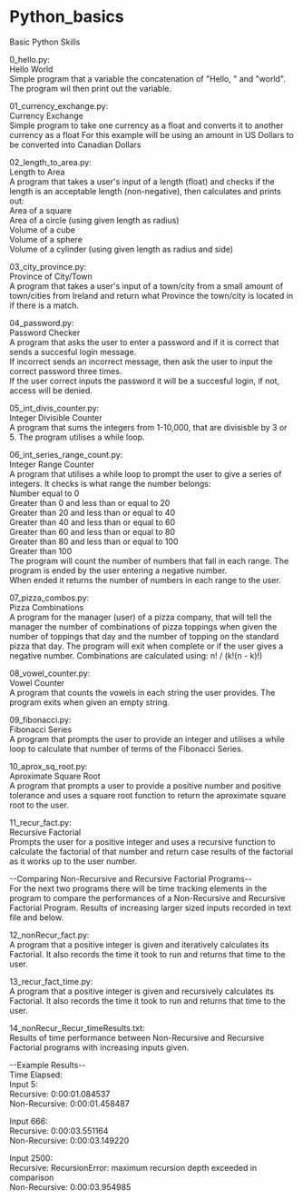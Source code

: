 # Python_basics
Basic Python Skills

0_hello.py:<br>
Hello World<br>
Simple program that a variable the concatenation of "Hello, " and "world".
The program wil then print out the variable.

01_currency_exchange.py:<br>
Currency Exchange<br>
Simple program to take one currency as a float and converts it to another currency as a float
For this example will be using an amount in US Dollars to be converted into Canadian Dollars

02_length_to_area.py:<br>
Length to Area<br>
A program that takes a user's input of a length (float) and checks if the length is an acceptable length (non-negative),
then calculates and prints out:<br>
Area of a square<br>
Area of a circle (using given length as radius)<br>
Volume of a cube<br>
Volume of a sphere<br>
Volume of a cylinder (using given length as radius and side)

03_city_province.py:<br>
Province of City/Town<br>
A program that takes a user's input of a town/city from a small amount of town/cities from Ireland and
return what Province the town/city is located in if there is a match.

04_password.py:<br>
Password Checker<br>
A program that asks the user to enter a password and if it is correct that sends a succesful login message.  
If incorrect sends an incorrect message, then ask the user to input the correct password three times.  
If the user correct inputs the password it will be a succesful login, if not, access will be denied.

05_int_divis_counter.py:<br>
Integer Divisible Counter<br>
A program that sums the integers from 1-10,000, that are divisisble by 3 or 5. The program utilises a while loop.

06_int_series_range_count.py:<br>
Integer Range Counter<br>
A program that utilises a while loop to prompt the user to give a series of integers.  It checks is what range the number belongs:<br>
Number equal to 0<br>
Greater than 0 and less than or equal to 20<br>
Greater than 20 and less than or equal to 40<br>
Greater than 40 and less than or equal to 60<br>
Greater than 60 and less than or equal to 80<br>
Greater than 80 and less than or equal to 100<br>
Greater than 100<br>
The program will count the number of numbers that fall in each range.  The program is ended by the user entering a negative number.  
When ended it returns the number of numbers in each range to the user.

07_pizza_combos.py:<br>
Pizza Combinations<br>
A program for the manager (user) of a pizza company, that will tell the manager the number of combinations of pizza toppings when
given the number of toppings that day and the number of topping on the standard pizza that day.  The program will exit when complete
or if the user gives a negative number. Combinations are calculated using: n! / (k!(n - k)!)

08_vowel_counter.py:<br>
Vowel Counter<br>
A program that counts the vowels in each string the user provides.  The program exits when given an empty string.

09_fibonacci.py:<br>
Fibonacci Series<br>
A program that prompts the user to provide an integer and utilises a while loop to calculate that number of terms of the Fibonacci Series.

10_aprox_sq_root.py:<br>
Aproximate Square Root<br>
A program that prompts a user to provide a positive number and positive tolerance and uses a square root function to return the aproximate 
square root to the user.

11_recur_fact.py:<br>
Recursive Factorial<br>
Prompts the user for a positive integer and uses a recursive function to calculate the factorial of that number and return case results of the 
factorial as it works up to the user number.

--Comparing Non-Recursive and Recursive Factorial Programs--<br>
For the next two programs there will be time tracking elements in the program to compare the performances of a Non-Recursive and Recursive Factorial Program.  Results of increasing larger sized inputs recorded in text file and below.<br>

12_nonRecur_fact.py:<br>
A program that a positive integer is given and iteratively calculates its Factorial.  It also records the time it took to run and returns that time to the user.

13_recur_fact_time.py:<br>
A program that a positive integer is given and recursively calculates its Factorial.  It also records the time it took to run and returns that time to the user.

14_nonRecur_Recur_timeResults.txt:<br>
Results of time performance between Non-Recursive and Recursive Factorial programs with increasing inputs given.<br>

--Example Results--<br>
Time Elapsed:<br>
Input 5:<br>
Recursive: 0:00:01.084537<br>
Non-Recursive: 0:00:01.458487<br>

Input 666:<br>
Recursive: 0:00:03.551164<br>
Non-Recursive: 0:00:03.149220<br>

Input 2500:<br>
Recursive: RecursionError: maximum recursion depth exceeded in comparison<br>
Non-Recursive: 0:00:03.954985<br>
